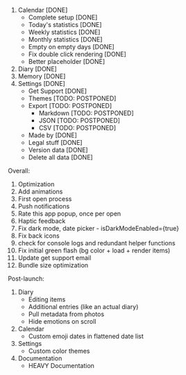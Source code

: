 1. Calendar [DONE]
	- Complete setup [DONE]
	- Today's statistics [DONE]
	- Weekly statistics [DONE]
	- Monthly statistics [DONE]
	- Empty on empty days [DONE]
	- Fix double click rendering [DONE]
	- Better placeholder [DONE]
2. Diary [DONE]
3. Memory [DONE]
4. Settings [DONE]
	- Get Support [DONE]
	- Themes [TODO: POSTPONED]
	- Export [TODO: POSTPONED]
		- Markdown [TODO: POSTPONED]
		- JSON [TODO: POSTPONED]
		- CSV [TODO: POSTPONED]
	- Made by [DONE]
	- Legal stuff [DONE]
	- Version data [DONE]
	- Delete all data [DONE]

Overall:
1. Optimization
2. Add animations
6. First open process
7. Push notifications
8. Rate this app popup, once per open
10. Haptic feedback
11. Fix dark mode, date picker - isDarkModeEnabled={true}
13. Fix back icons
14. check for console logs and redundant helper functions
17. Fix initial green flash (bg color + load + render items)
19. Update get support email
20. Bundle size optimization

Post-launch: 
1. Diary
	- Editing items
	- Additional entries (like an actual diary)
	- Pull metadata from photos
	- Hide emotions on scroll
2. Calendar
	- Custom emoji dates in flattened date list
3. Settings
	- Custom color themes
4. Documentation
	- HEAVY Documentation
